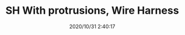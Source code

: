 ﻿---
layout: post 
title: SH With protrusions, Wire Harness
tags: 
categories: wire-harness
overview: SH With protrusions, Wire Harness
series: SH
part_number: 3-1000-000
thumb_img: static/202010/462-thumb-20201031104055.jpg
small_img: static/202010/462-20201031104055.jpg
date: 2020/10/31 2:40:17
---



